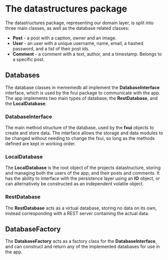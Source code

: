# The datastructures package

The datastructures package, representing our domain layer, is split into three main classes, as well as the database related classes:

- **Post** - a post with a caption, owner and an image.
- **User** - an user with a unique username, name, email, a hashed password, and a list of their post ids.
- **Comment** - a comment with a text, author, and a timestamp. Belongs to a specific post.

## Databases

The database classes in mememedb all implement the **DatabaseInterface** interface, which is used by the fxui package to communicate with the app.
The app implements two main types of database, the **RestDatabase**, and the **LocalDatabase**:

### **DatabaseInterface**
The main method structure of the database, used by the **fxui** objects to create and store data.
The interface allows the storage and data modules to be changed without needing to change the fxui, so long as the methods defined are kept in working order.

### **LocalDatabase**
The **LocalDatabase** is the root object of the projects datastructure, storing and managing both the users of the app, and their posts and comments.
It has the ability to interface with the persistence layer using an **IO** object, or can alternatively be constructed as an independent volatile object.

### **RestDatabase**
The **RestDatabase** acts as a virtual database, storing no data on its own, instead corresponding with a REST server containing the actual data.

## **DatabaseFactory**
The **DatabaseFactory** acts as a factory class for the **DatabaseInterface**, and can construct and return any of the implemented databases for use in the app.